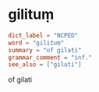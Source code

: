 # gilituṃ

``` toml
dict_label = "NCPED"
word = "gilituṃ"
summary = "of gilati"
grammar_comment = "inf."
see_also = ["gilati"]
```

of gilati

